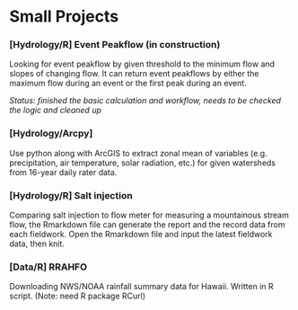 # Small Projects

### [Hydrology/R] Event Peakflow (in construction)
Looking for event peakflow by given threshold to the minimum flow and slopes of changing flow.  It can return event peakflows by either the maximum flow during an event or the first peak during an event.

*Status: finished the basic calculation and workflow, needs to be checked the logic and cleaned up*

### [Hydrology/Arcpy]
Use python along with ArcGIS to extract zonal mean of variables (e.g. precipitation, air temperature, solar radiation, etc.) for given watersheds from 16-year daily rater data.  

### [Hydrology/R] Salt injection
Comparing salt injection to flow meter for measuring a mountainous stream flow, the Rmarkdown file can generate the report and the record data from each fieldwork.  Open the Rmarkdown file and input the latest fieldwork data, then knit.

### [Data/R] RRAHFO
Downloading NWS/NOAA rainfall summary data for Hawaii. Written in R script. (Note: need R package RCurl)

